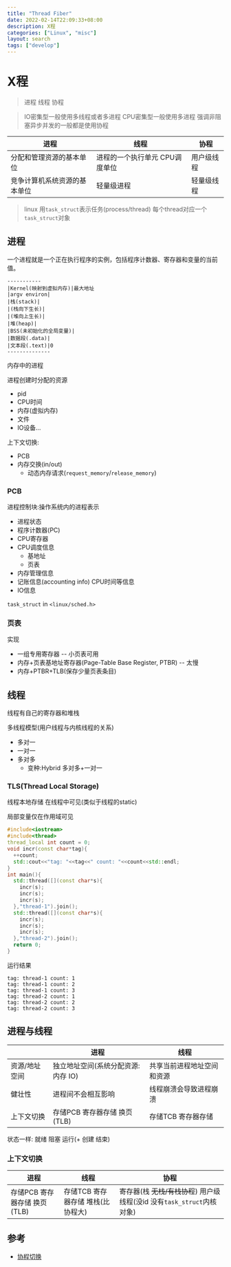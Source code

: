 ```yaml
---
title: "Thread Fiber"
date: 2022-02-14T22:09:33+08:00
description: X程
categories: ["Linux", "misc"]
layout: search
tags: ["develop"]
---
```


# X程

> 进程 线程 协程

> IO密集型一般使用多线程或者多进程 CPU密集型一般使用多进程 强调非阻塞异步并发的一般都是使用协程

| 进程                         | 线程                           | 协程       |
| ---------------------------- | ------------------------------ | ---------- |
| 分配和管理资源的基本单位     | 进程的一个执行单元 CPU调度单位 | 用户级线程 |
| 竞争计算机系统资源的基本单位 | 轻量级进程                     | 轻量级线程 |

> linux 用`task_struct`表示任务(process/thread) 每个thread对应一个`task_struct`对象

## 进程

一个进程就是一个正在执行程序的实例，包括程序计数器、寄存器和变量的当前值。

```
-----------
|Kernel(映射到虚拟内存)|最大地址
|argv environ|
|栈(stack)|
|(栈向下生长)|
|(堆向上生长)|
|堆(heap)|
|BSS(未初始化的全局变量)|
|数据段(.data)|
|文本段(.text)|0
--------------
```
内存中的进程

进程创建时分配的资源
- pid
- CPU时间
- 内存(虚拟内存)
- 文件
- IO设备...

上下文切换:
- PCB
- 内存交换(in/out)
  - 动态内存请求(`request_memory`/`release_memory`)

### PCB
进程控制块:操作系统内的进程表示
- 进程状态
- 程序计数器(PC)
- CPU寄存器
- CPU调度信息
  - 基地址
  - 页表
- 内存管理信息
- 记账信息(accounting info) CPU时间等信息
- IO信息

`task_struct` in `<linux/sched.h>`

### 页表
实现
- 一组专用寄存器 -- 小页表可用
- 内存+页表基地址寄存器(Page-Table Base Register, PTBR) -- 太慢
- 内存+PTBR+TLB(保存少量页表条目)

## 线程

线程有自己的寄存器和堆栈

多线程模型(用户线程与内核线程的关系)
- 多对一
- 一对一
- 多对多
  - 变种:Hybrid 多对多+一对一

### TLS(Thread Local Storage)
线程本地存储 在线程中可见(类似于线程的static)

局部变量仅在作用域可见

```cpp
#include<iostream>
#include<thread>
thread_local int count = 0;
void incr(const char*tag){
  ++count;
  std::cout<<"tag: "<<tag<<" count: "<<count<<std::endl;
}
int main(){
  std::thread([](const char*s){
    incr(s);
    incr(s);
    incr(s);
  },"thread-1").join();
  std::thread([](const char*s){
    incr(s);
    incr(s);
    incr(s);
  },"thread-2").join();
  return 0;
}
```
运行结果
```
tag: thread-1 count: 1
tag: thread-1 count: 2
tag: thread-1 count: 3
tag: thread-2 count: 1
tag: thread-2 count: 2
tag: thread-2 count: 3
```

## 进程与线程

|               | 进程                               | 线程                       |
| ------------- | ---------------------------------- | -------------------------- |
| 资源/地址空间 | 独立地址空间(系统分配资源:内存 IO) | 共享当前进程地址空间和资源 |
| 健壮性        | 进程间不会相互影响                 | 线程崩溃会导致进程崩溃     |
| 上下文切换    | 存储PCB 寄存器存储 换页(TLB)       | 存储TCB 寄存器存储         |

状态一样: 就绪 阻塞 运行(+ 创建 结束)


### 上下文切换

| 进程                         | 线程               | 协程                         |
| ---------------------------- | ------------------ | ---------------------------- |
| 存储PCB 寄存器存储 换页(TLB) | 存储TCB 寄存器存储 堆栈(比协程大) | 寄存器(栈 ~~无栈/有栈协程~~) 用户级线程(没id 没有`task_struct`内核对象) |


## 参考

- [协程切换](https://zhuanlan.zhihu.com/p/220025846)